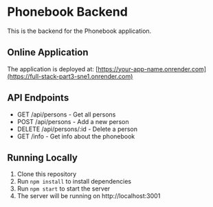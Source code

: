 # Phonebook Backend

This is the backend for the Phonebook application.

## Online Application

The application is deployed at: [https://your-app-name.onrender.com](https://full-stack-part3-sne1.onrender.com)

## API Endpoints

- GET /api/persons - Get all persons
- POST /api/persons - Add a new person
- DELETE /api/persons/:id - Delete a person
- GET /info - Get info about the phonebook

## Running Locally

1. Clone this repository
2. Run `npm install` to install dependencies
3. Run `npm start` to start the server
4. The server will be running on http://localhost:3001
